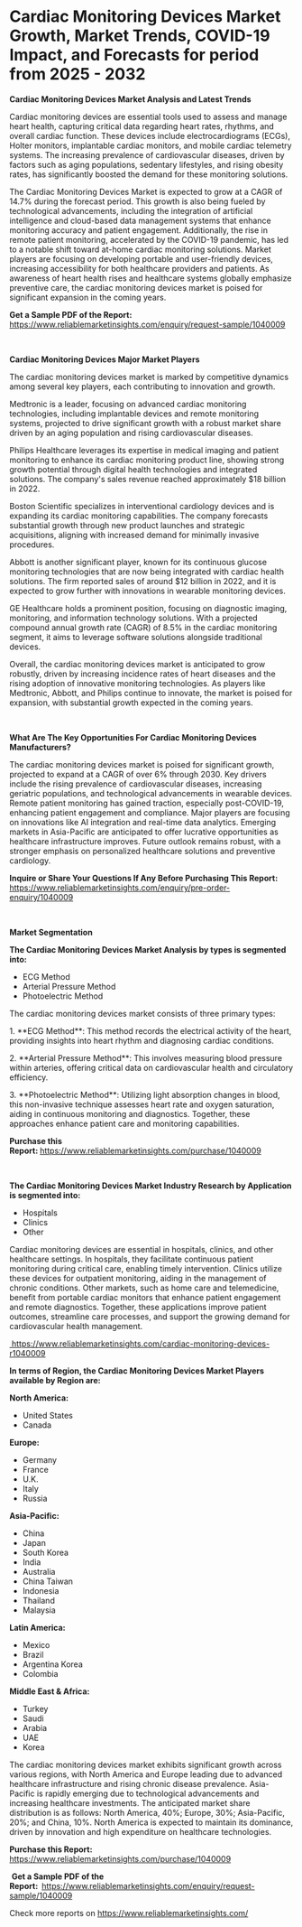 <p><h1>Cardiac Monitoring Devices Market Growth, Market Trends, COVID-19 Impact, and Forecasts for period from 2025 - 2032</h1></p><p><strong>Cardiac Monitoring Devices Market Analysis and Latest Trends</strong></p>
<p><p>Cardiac monitoring devices are essential tools used to assess and manage heart health, capturing critical data regarding heart rates, rhythms, and overall cardiac function. These devices include electrocardiograms (ECGs), Holter monitors, implantable cardiac monitors, and mobile cardiac telemetry systems. The increasing prevalence of cardiovascular diseases, driven by factors such as aging populations, sedentary lifestyles, and rising obesity rates, has significantly boosted the demand for these monitoring solutions.</p><p>The Cardiac Monitoring Devices Market is expected to grow at a CAGR of 14.7% during the forecast period. This growth is also being fueled by technological advancements, including the integration of artificial intelligence and cloud-based data management systems that enhance monitoring accuracy and patient engagement. Additionally, the rise in remote patient monitoring, accelerated by the COVID-19 pandemic, has led to a notable shift toward at-home cardiac monitoring solutions. Market players are focusing on developing portable and user-friendly devices, increasing accessibility for both healthcare providers and patients. As awareness of heart health rises and healthcare systems globally emphasize preventive care, the cardiac monitoring devices market is poised for significant expansion in the coming years.</p></p>
<p><strong>Get a Sample PDF of the Report:&nbsp;</strong> <a href="https://www.reliablemarketinsights.com/enquiry/request-sample/1040009?utm_campaign=2770&utm_medium=2&utm_source=Github&utm_content=ia&utm_term=03032025&utm_id=cardiac-monitoring-devices">https://www.reliablemarketinsights.com/enquiry/request-sample/1040009</a></p>
<p>&nbsp;</p>
<p><strong>Cardiac Monitoring Devices Major Market Players</strong></p>
<p><p>The cardiac monitoring devices market is marked by competitive dynamics among several key players, each contributing to innovation and growth. </p><p>Medtronic is a leader, focusing on advanced cardiac monitoring technologies, including implantable devices and remote monitoring systems, projected to drive significant growth with a robust market share driven by an aging population and rising cardiovascular diseases.</p><p>Philips Healthcare leverages its expertise in medical imaging and patient monitoring to enhance its cardiac monitoring product line, showing strong growth potential through digital health technologies and integrated solutions. The company's sales revenue reached approximately $18 billion in 2022.</p><p>Boston Scientific specializes in interventional cardiology devices and is expanding its cardiac monitoring capabilities. The company forecasts substantial growth through new product launches and strategic acquisitions, aligning with increased demand for minimally invasive procedures.</p><p>Abbott is another significant player, known for its continuous glucose monitoring technologies that are now being integrated with cardiac health solutions. The firm reported sales of around $12 billion in 2022, and it is expected to grow further with innovations in wearable monitoring devices.</p><p>GE Healthcare holds a prominent position, focusing on diagnostic imaging, monitoring, and information technology solutions. With a projected compound annual growth rate (CAGR) of 8.5% in the cardiac monitoring segment, it aims to leverage software solutions alongside traditional devices.</p><p>Overall, the cardiac monitoring devices market is anticipated to grow robustly, driven by increasing incidence rates of heart diseases and the rising adoption of innovative monitoring technologies. As players like Medtronic, Abbott, and Philips continue to innovate, the market is poised for expansion, with substantial growth expected in the coming years.</p></p>
<p>&nbsp;</p>
<p><strong>What Are The Key Opportunities For Cardiac Monitoring Devices Manufacturers?</strong></p>
<p><p>The cardiac monitoring devices market is poised for significant growth, projected to expand at a CAGR of over 6% through 2030. Key drivers include the rising prevalence of cardiovascular diseases, increasing geriatric populations, and technological advancements in wearable devices. Remote patient monitoring has gained traction, especially post-COVID-19, enhancing patient engagement and compliance. Major players are focusing on innovations like AI integration and real-time data analytics. Emerging markets in Asia-Pacific are anticipated to offer lucrative opportunities as healthcare infrastructure improves. Future outlook remains robust, with a stronger emphasis on personalized healthcare solutions and preventive cardiology.</p></p>
<p><strong>Inquire or Share Your Questions If Any Before Purchasing This Report:</strong> <a href="https://www.reliablemarketinsights.com/enquiry/pre-order-enquiry/1040009?utm_campaign=2770&utm_medium=2&utm_source=Github&utm_content=ia&utm_term=03032025&utm_id=cardiac-monitoring-devices">https://www.reliablemarketinsights.com/enquiry/pre-order-enquiry/1040009</a></p>
<p>&nbsp;</p>
<p><strong>Market Segmentation</strong></p>
<p><strong>The Cardiac Monitoring Devices Market Analysis by types is segmented into:</strong></p>
<p><ul><li>ECG Method</li><li>Arterial Pressure Method</li><li>Photoelectric Method</li></ul></p>
<p><p>The cardiac monitoring devices market consists of three primary types: </p><p>1. **ECG Method**: This method records the electrical activity of the heart, providing insights into heart rhythm and diagnosing cardiac conditions.</p><p>2. **Arterial Pressure Method**: This involves measuring blood pressure within arteries, offering critical data on cardiovascular health and circulatory efficiency.</p><p>3. **Photoelectric Method**: Utilizing light absorption changes in blood, this non-invasive technique assesses heart rate and oxygen saturation, aiding in continuous monitoring and diagnostics. Together, these approaches enhance patient care and monitoring capabilities.</p></p>
<p><strong>Purchase this Report:&nbsp;</strong><a href="https://www.reliablemarketinsights.com/purchase/1040009?utm_campaign=2770&utm_medium=2&utm_source=Github&utm_content=ia&utm_term=03032025&utm_id=cardiac-monitoring-devices">https://www.reliablemarketinsights.com/purchase/1040009</a></p>
<p>&nbsp;</p>
<p><strong>The Cardiac Monitoring Devices Market Industry Research by Application is segmented into:</strong></p>
<p><ul><li>Hospitals</li><li>Clinics</li><li>Other</li></ul></p>
<p><p>Cardiac monitoring devices are essential in hospitals, clinics, and other healthcare settings. In hospitals, they facilitate continuous patient monitoring during critical care, enabling timely intervention. Clinics utilize these devices for outpatient monitoring, aiding in the management of chronic conditions. Other markets, such as home care and telemedicine, benefit from portable cardiac monitors that enhance patient engagement and remote diagnostics. Together, these applications improve patient outcomes, streamline care processes, and support the growing demand for cardiovascular health management.</p></p>
<p><a href="https://www.reliablemarketinsights.com/cardiac-monitoring-devices-r1040009?utm_campaign=2770&utm_medium=2&utm_source=Github&utm_content=ia&utm_term=03032025&utm_id=cardiac-monitoring-devices">&nbsp;https://www.reliablemarketinsights.com/cardiac-monitoring-devices-r1040009</a></p>
<p><strong>In terms of Region, the Cardiac Monitoring Devices Market Players available by Region are:</strong></p>
<p>
    <p> <strong> North America: </strong>
        <ul>
            <li>United States</li>
            <li>Canada</li>
        </ul>
        </p> 
    <p> <strong> Europe: </strong>
        <ul>
            <li>Germany</li>
            <li>France</li>
            <li>U.K.</li>
            <li>Italy</li>
            <li>Russia</li>
        </ul>
        </p> 
    <p> <strong> Asia-Pacific: </strong>
        <ul>
            <li>China</li>
            <li>Japan</li>
            <li>South Korea</li>
            <li>India</li>
            <li>Australia</li>
            <li>China Taiwan</li>
            <li>Indonesia</li>
            <li>Thailand</li>
            <li>Malaysia</li>
        </ul>
        </p> 
    <p> <strong> Latin America: </strong>
        <ul>
            <li>Mexico</li>
            <li>Brazil</li>
            <li>Argentina Korea</li>
            <li>Colombia</li>
        </ul>
        </p> 
    <p> <strong> Middle East & Africa: </strong>
        <ul>
            <li>Turkey</li>
            <li>Saudi</li>
            <li>Arabia</li>
            <li>UAE</li>
            <li>Korea</li>
        </ul>
    </p>
    </p>
<p><p>The cardiac monitoring devices market exhibits significant growth across various regions, with North America and Europe leading due to advanced healthcare infrastructure and rising chronic disease prevalence. Asia-Pacific is rapidly emerging due to technological advancements and increasing healthcare investments. The anticipated market share distribution is as follows: North America, 40%; Europe, 30%; Asia-Pacific, 20%; and China, 10%. North America is expected to maintain its dominance, driven by innovation and high expenditure on healthcare technologies.</p></p>
<p><strong>Purchase this Report: </strong><a href="https://www.reliablemarketinsights.com/purchase/1040009?utm_campaign=2770&utm_medium=2&utm_source=Github&utm_content=ia&utm_term=03032025&utm_id=cardiac-monitoring-devices">https://www.reliablemarketinsights.com/purchase/1040009</a></p>
<p>&nbsp;<strong>Get a Sample PDF of the Report:&nbsp;&nbsp;</strong><a href="https://www.reliablemarketinsights.com/enquiry/request-sample/1040009?utm_campaign=2770&utm_medium=2&utm_source=Github&utm_content=ia&utm_term=03032025&utm_id=cardiac-monitoring-devices">https://www.reliablemarketinsights.com/enquiry/request-sample/1040009</a></p>
<p><strong></strong></p>
<p>Check more reports on <a href="https://www.reliablemarketinsights.com/?utm_campaign=2770&utm_medium=2&utm_source=Github&utm_content=ia&utm_term=03032025&utm_id=cardiac-monitoring-devices">https://www.reliablemarketinsights.com/</a></p>